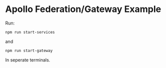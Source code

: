# Apollo Federation/Gateway Example

Run:

```
npm run start-services
```

and

```
npm run start-gateway
```

In seperate terminals.